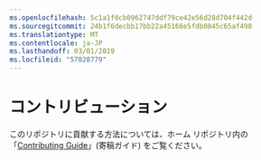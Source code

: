 ```yaml
---
ms.openlocfilehash: 5c1a1f0cb0962747ddf79ce42e56d28d704f442d
ms.sourcegitcommit: 24b1f6decbb17bb22a45166e5fdb0845c65af498
ms.translationtype: MT
ms.contentlocale: ja-JP
ms.lasthandoff: 03/01/2019
ms.locfileid: "57028779"
---
```

<a name="contributing"></a>コントリビューション
======

このリポジトリに貢献する方法については、ホーム リポジトリ内の「[Contributing Guide](https://github.com/aspnet/Home/blob/dev/CONTRIBUTING.md)」(寄稿ガイド) をご覧ください。
